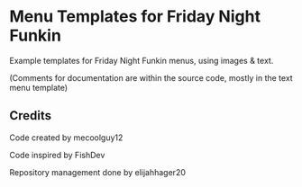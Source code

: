 # Menu Templates for Friday Night Funkin

Example templates for Friday Night Funkin menus, using images & text.

(Comments for documentation are within the source code, mostly in the text menu template)

## Credits

Code created by mecoolguy12

Code inspired by FishDev

Repository management done by elijahhager20
